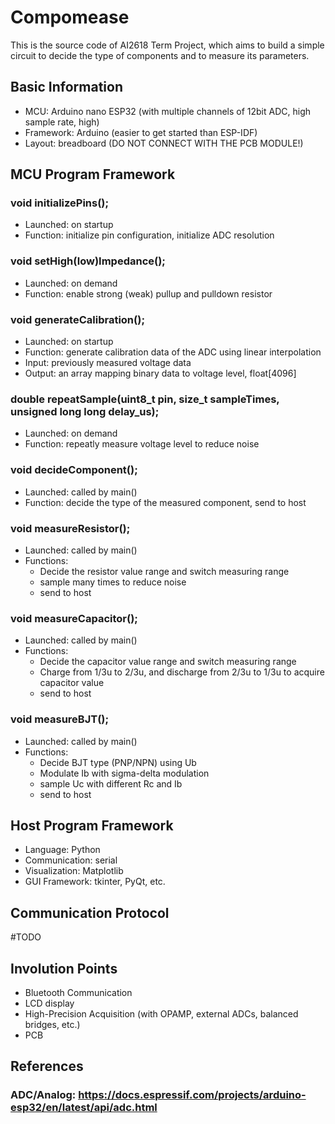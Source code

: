 # Compomease
This is the source code of AI2618 Term Project, which aims to build a simple circuit to decide the type of components and to measure its parameters.

## Basic Information

- MCU: Arduino nano ESP32 (with multiple channels of 12bit ADC, high sample rate, high)
- Framework: Arduino (easier to get started than ESP-IDF)
- Layout: breadboard (DO NOT CONNECT WITH THE PCB MODULE!)

  
## MCU Program Framework

### void initializePins();

- Launched: on startup
- Function: initialize pin configuration, initialize ADC resolution

### void setHigh(low)Impedance();

- Launched: on demand
- Function: enable strong (weak) pullup and pulldown resistor

### void generateCalibration();

- Launched: on startup
- Function: generate calibration data of the ADC using linear interpolation
- Input: previously measured voltage data
- Output: an array mapping binary data to voltage level, float[4096]

### double repeatSample(uint8_t pin, size_t sampleTimes, unsigned long long delay_us);

- Launched: on demand
- Function: repeatly measure voltage level to reduce noise

### void decideComponent();

- Launched: called by main()
- Function: decide the type of the measured component, send to host

### void measureResistor();

- Launched: called by main()
- Functions:
  - Decide the resistor value range and switch measuring range
  - sample many times to reduce noise
  - send to host

### void measureCapacitor();

- Launched: called by main()
- Functions:
  - Decide the capacitor value range and switch measuring range
  - Charge from 1/3u to 2/3u, and discharge from 2/3u to 1/3u to acquire capacitor value
  - send to host

### void measureBJT();

- Launched: called by main()
- Functions:
  - Decide BJT type (PNP/NPN) using Ub
  - Modulate Ib with sigma-delta modulation
  - sample Uc with different Rc and Ib
  - send to host

## Host Program Framework

- Language: Python
- Communication: serial
- Visualization: Matplotlib
- GUI Framework: tkinter, PyQt, etc.

## Communication Protocol

#TODO

## Involution Points

- Bluetooth Communication
- LCD display
- High-Precision Acquisition (with OPAMP, external ADCs, balanced bridges, etc.)
- PCB

## References

### ADC/Analog: https://docs.espressif.com/projects/arduino-esp32/en/latest/api/adc.html
